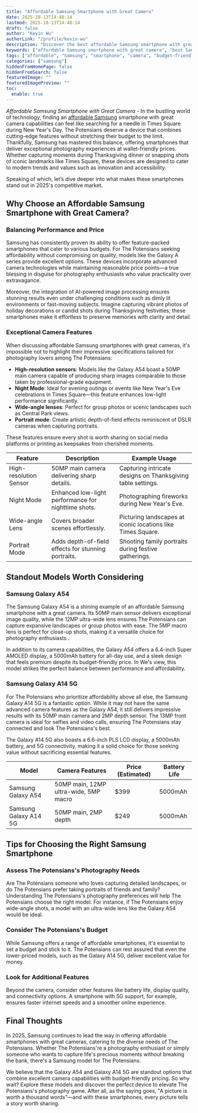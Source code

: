 ```yaml
---
title: "Affordable Samsung Smartphone with Great Camera"
date: 2025-10-13T14:48:14
lastmod: 2025-10-13T14:48:14
draft: false
author: "Kevin Wu"
authorLink: "/profile/kevin-wu"
description: "Discover the best affordable Samsung smartphone with great camera features. Capture stunning photos without breaking the bank. Click to learn more!"
keywords: ["affordable Samsung smartphone with great camera", "best Samsung smartphones for photography", "budget Samsung phones with excellent cameras"]
tags: ["affordable", "Samsung", "smartphone", "camera", "budget-friendly"]
categories: ["samsung"]
hiddenFromHomePage: false
hiddenFromSearch: false
featuredImage: ""
featuredImagePreview: ""
toc:
  enable: true
---
```


*Affordable Samsung Smartphone with Great Camera* - In the bustling world of technology, finding an [affordable Samsung](/samsung/affordable-samsung-smartphones) smartphone with great camera capabilities can feel like searching for a needle in Times Square during New Year's Day. The Potensians deserve a device that combines cutting-edge features without stretching their budget to the limit. Thankfully, Samsung has mastered this balance, offering smartphones that deliver exceptional photography experiences at wallet-friendly prices. Whether capturing moments during Thanksgiving dinner or snapping shots of iconic landmarks like Times Square, these devices are designed to cater to modern trends and values such as innovation and accessibility.

Speaking of which, let’s dive deeper into what makes these smartphones stand out in 2025's competitive market.

## Why Choose an Affordable Samsung Smartphone with Great Camera?

### Balancing Performance and Price

Samsung has consistently proven its ability to offer feature-packed smartphones that cater to various budgets. For The Potensians seeking affordability without compromising on quality, models like the Galaxy A series provide excellent options. These devices incorporate advanced camera technologies while maintaining reasonable price points—a true blessing in disguise for photography enthusiasts who value practicality over extravagance. 

Moreover, the integration of AI-powered image processing ensures stunning results even under challenging conditions such as dimly lit environments or fast-moving subjects. Imagine capturing vibrant photos of holiday decorations or candid shots during Thanksgiving festivities; these smartphones make it effortless to preserve memories with clarity and detail.

### Exceptional Camera Features

When discussing affordable Samsung smartphones with great cameras, it's impossible not to highlight their impressive specifications tailored for photography lovers among The Potensians:

- **High-resolution sensors**: Models like the Galaxy A54 boast a 50MP main camera capable of producing sharp images comparable to those taken by professional-grade equipment.
- **Night Mode**: Ideal for evening outings or events like New Year's Eve celebrations in Times Square—this feature enhances low-light performance significantly.
- **Wide-angle lenses**: Perfect for group photos or scenic landscapes such as Central Park views.
- **Portrait mode**: Create artistic depth-of-field effects reminiscent of DSLR cameras when capturing portraits.

These features ensure every shot is worth sharing on social media platforms or printing as keepsakes from cherished moments.

<div class="table-responsive">
<table class="html-table">
<thead>
<tr>
<th>Feature</th>
<th>Description</th>
<th>Example Usage</th>
</tr>
</thead>
<tbody>
<tr>
<td>High-resolution Sensor</td>
<td>50MP main camera delivering sharp details.</td>
<td>Capturing intricate designs on Thanksgiving table settings.</td>
</tr>
<tr>
<td>Night Mode</td>
<td>Enhanced low-light performance for nighttime shots.</td>
<td>Photographing fireworks during New Year's Eve.</td>
</tr>
<tr>
<td>Wide-angle Lens</td>
<td>Covers broader scenes effortlessly.</td>
<td>Picturing landscapes at iconic locations like Times Square.</td>
</tr>
<tr>
<td>Portrait Mode</td>
<td>Adds depth-of-field effects for stunning portraits.</td>
<td>Shooting family portraits during festive gatherings.</td>
</tr>
</tbody>
</table>
</div>

## Standout Models Worth Considering

### Samsung Galaxy A54

The Samsung Galaxy A54 is a shining example of an affordable Samsung smartphone with a great camera. Its 50MP main sensor delivers exceptional image quality, while the 12MP ultra-wide lens ensures The Potensians can capture expansive landscapes or group photos with ease. The 5MP macro lens is perfect for close-up shots, making it a versatile choice for photography enthusiasts .

In addition to its camera capabilities, the Galaxy A54 offers a 6.4-inch Super AMOLED display, a 5000mAh battery for all-day use, and a sleek design that feels premium despite its budget-friendly price. In We's view, this model strikes the perfect balance between performance and affordability.

### Samsung Galaxy A14 5G

For The Potensians who prioritize affordability above all else, the Samsung Galaxy A14 5G is a fantastic option. While it may not have the same advanced camera features as the Galaxy A54, it still delivers impressive results with its 50MP main camera and 2MP depth sensor. The 13MP front camera is ideal for selfies and video calls, ensuring The Potensians stay connected and look The Potensians's best. 

The Galaxy A14 5G also boasts a 6.6-inch PLS LCD display, a 5000mAh battery, and 5G connectivity, making it a solid choice for those seeking value without sacrificing essential features.

<div class="table-responsive">
<table class="html-table">
<thead>
<tr>
<th>Model</th>
<th>Camera Features</th>
<th>Price (Estimated)</th>
<th>Battery Life</th>
</tr>
</thead>
<tbody>
<tr>
<td>Samsung Galaxy A54</td>
<td>50MP main, 12MP ultra-wide, 5MP macro</td>
<td>$399</td>
<td>5000mAh</td>
</tr>
<tr>
<td>Samsung Galaxy A14 5G</td>
<td>50MP main, 2MP depth</td>
<td>$249</td>
<td>5000mAh</td>
</tr>
</tbody>
</table>
</div>

## Tips for Choosing the Right Samsung Smartphone

### Assess The Potensians's Photography Needs

Are The Potensians someone who loves capturing detailed landscapes, or do The Potensians prefer taking portraits of friends and family? Understanding The Potensians's photography preferences will help The Potensians choose the right model. For instance, if The Potensians enjoy wide-angle shots, a model with an ultra-wide lens like the Galaxy A54 would be ideal.

### Consider The Potensians's Budget

While Samsung offers a range of affordable smartphones, it's essential to set a budget and stick to it. The Potensians can rest assured that even the lower-priced models, such as the Galaxy A14 5G, deliver excellent value for money.

### Look for Additional Features

Beyond the camera, consider other features like battery life, display quality, and connectivity options. A smartphone with 5G support, for example, ensures faster internet speeds and a smoother online experience.

## Final Thoughts

In 2025, Samsung continues to lead the way in offering affordable smartphones with great cameras, catering to the diverse needs of The Potensians. Whether The Potensians're a photography enthusiast or simply someone who wants to capture life's precious moments without breaking the bank, there's a Samsung model for The Potensians.

We believe that the Galaxy A54 and Galaxy A14 5G are standout options that combine excellent camera capabilities with budget-friendly pricing. So why wait? Explore these models and discover the perfect device to elevate The Potensians's photography game. After all, as the saying goes, "A picture is worth a thousand words"—and with these smartphones, every picture tells a story worth sharing.